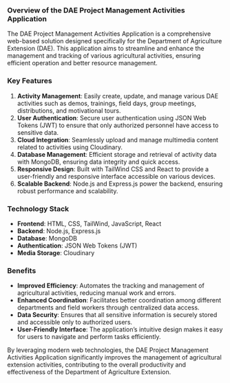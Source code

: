 ### Overview of the DAE Project Management Activities Application

The DAE Project Management Activities Application is a comprehensive web-based solution designed specifically for the Department of Agriculture Extension (DAE). This application aims to streamline and enhance the management and tracking of various agricultural activities, ensuring efficient operation and better resource management.

### Key Features

1. **Activity Management**: Easily create, update, and manage various DAE activities such as demos, trainings, field days, group meetings, distributions, and motivational tours.
2. **User Authentication**: Secure user authentication using JSON Web Tokens (JWT) to ensure that only authorized personnel have access to sensitive data.
3. **Cloud Integration**: Seamlessly upload and manage multimedia content related to activities using Cloudinary.
4. **Database Management**: Efficient storage and retrieval of activity data with MongoDB, ensuring data integrity and quick access.
5. **Responsive Design**: Built with TailWind CSS and React to provide a user-friendly and responsive interface accessible on various devices.
6. **Scalable Backend**: Node.js and Express.js power the backend, ensuring robust performance and scalability.

### Technology Stack

- **Frontend**: HTML, CSS, TailWind, JavaScript, React
- **Backend**: Node.js, Express.js
- **Database**: MongoDB
- **Authentication**: JSON Web Tokens (JWT)
- **Media Storage**: Cloudinary

### Benefits

- **Improved Efficiency**: Automates the tracking and management of agricultural activities, reducing manual work and errors.
- **Enhanced Coordination**: Facilitates better coordination among different departments and field workers through centralized data access.
- **Data Security**: Ensures that all sensitive information is securely stored and accessible only to authorized users.
- **User-Friendly Interface**: The application’s intuitive design makes it easy for users to navigate and perform tasks efficiently.

By leveraging modern web technologies, the DAE Project Management Activities Application significantly improves the management of agricultural extension activities, contributing to the overall productivity and effectiveness of the Department of Agriculture Extension.

